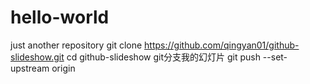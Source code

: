 # hello-world
just another repository
git clone https://github.com/qingyan01/github-slideshow.git
cd github-slideshow
git分支我的幻灯片
git push --set-upstream origin <BRANCH-NAME>
